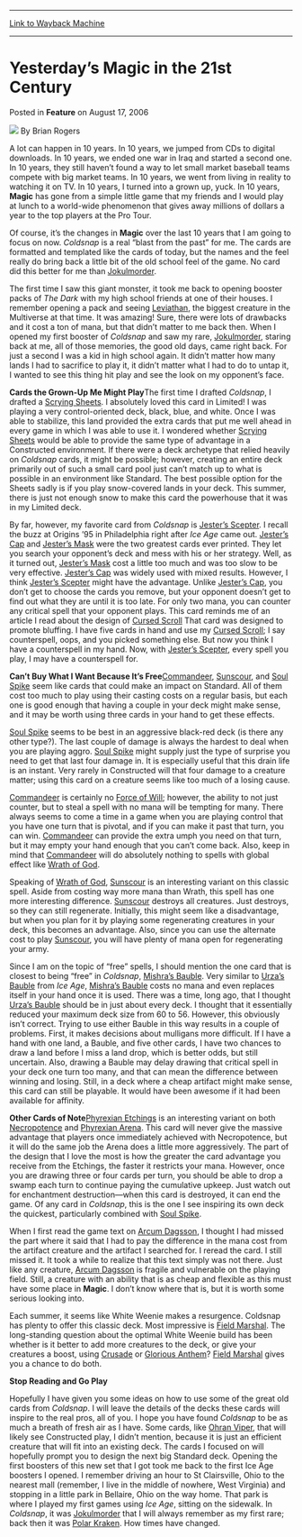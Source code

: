 
---
[Link to Wayback Machine](https://web.archive.org/web/20220816050955/https://magic.wizards.com/en/articles/archive/feature/yesterday%E2%80%99s-magic-21st-century-2006-08-17)

[_metadata_:author]:- "Brian Rogers"
[_metadata_:description]:- "A lot can happen in 10 years. In 10 years, we jumped from CDs to digital downloads. In 10 years, we ended one war in Iraq and started a second one. In 10 years, they still haven’t found a way to let small market baseball teams compete with big market teams. In 10 years, we went from living in reality to watching it on TV. In 10 years, I turned into a grown up, yuck."
[_metadata_:generator]:- "Drupal 7 (http://drupal.org)"
[_metadata_:publish_date]:- "2006-08-17"
[_metadata_:title]:- "Yesterday’s Magic in the 21st Century"
[_metadata_:wayback_capture_timestamp]:- "2022-08-16 05:09:55+00:00"
[_metadata_:wayback_raw_url]:- "https://web.archive.org/web/20220816050955id_/https://magic.wizards.com/en/articles/archive/feature/yesterday%E2%80%99s-magic-21st-century-2006-08-17"
[_metadata_:wayback_url]:- "https://magic.wizards.com/en/articles/archive/feature/yesterday%E2%80%99s-magic-21st-century-2006-08-17"
---


Yesterday’s Magic in the 21st Century
=====================================



 Posted in **Feature**
 on August 17, 2006 






![](https://media.magic.wizards.com/styles/auth_small/public/generic-avatar-150_333.png)
By Brian Rogers











A lot can happen in 10 years. In 10 years, we jumped from CDs to digital downloads. In 10 years, we ended one war in Iraq and started a second one. In 10 years, they still haven’t found a way to let small market baseball teams compete with big market teams. In 10 years, we went from living in reality to watching it on TV. In 10 years, I turned into a grown up, yuck. In 10 years, **Magic**  has gone from a simple little game that my friends and I would play at lunch to a world-wide phenomenon that gives away millions of dollars a year to the top players at the Pro Tour.

Of course, it’s the changes in **Magic**  over the last 10 years that I am going to focus on now. *Coldsnap*  is a real “blast from the past” for me. The cards are formatted and templated like the cards of today, but the names and the feel really do bring back a little bit of the old school feel of the game. No card did this better for me than [Jokulmorder](https://gatherer.wizards.com/Pages/Card/Details.aspx?name=Jokulmorder). 

The first time I saw this giant monster, it took me back to opening booster packs of *The Dark*  with my high school friends at one of their houses. I remember opening a pack and seeing [Leviathan](https://gatherer.wizards.com/Pages/Card/Details.aspx?name=Leviathan), the biggest creature in the Multiverse at that time. It was amazing! Sure, there were lots of drawbacks and it cost a ton of mana, but that didn’t matter to me back then. When I opened my first booster of *Coldsnap*  and saw my rare, [Jokulmorder](https://gatherer.wizards.com/Pages/Card/Details.aspx?name=Jokulmorder), staring back at me, all of those memories, the good old days, came right back. For just a second I was a kid in high school again. It didn’t matter how many lands I had to sacrifice to play it, it didn’t matter what I had to do to untap it, I wanted to see this thing hit play and see the look on my opponent’s face.

**Cards the Grown-Up Me Might Play**The first time I drafted *Coldsnap*, I drafted a [Scrying Sheets](https://gatherer.wizards.com/Pages/Card/Details.aspx?name=Scrying+Sheets). I absolutely loved this card in Limited! I was playing a very control-oriented deck, black, blue, and white. Once I was able to stabilize, this land provided the extra cards that put me well ahead in every game in which I was able to use it. I wondered whether [Scrying Sheets](https://gatherer.wizards.com/Pages/Card/Details.aspx?name=Scrying+Sheets+)  would be able to provide the same type of advantage in a Constructed environment. If there were a deck archetype that relied heavily on *Coldsnap*  cards, it might be possible; however, creating an entire deck primarily out of such a small card pool just can’t match up to what is possible in an environment like Standard. The best possible option for the Sheets sadly is if you play snow-covered lands in your deck. This summer, there is just not enough snow to make this card the powerhouse that it was in my Limited deck.

By far, however, my favorite card from *Coldsnap*  is [Jester’s Scepter](https://gatherer.wizards.com/Pages/Card/Details.aspx?name=Jester%E2%80%99s+Scepter). I recall the buzz at Origins ’95 in Philadelphia right after *Ice Age* came out. [Jester’s Cap](https://gatherer.wizards.com/Pages/Card/Details.aspx?name=Jester%E2%80%99s+Cap+)  and [Jester’s Mask](https://gatherer.wizards.com/Pages/Card/Details.aspx?name=Jester%E2%80%99s+Mask) were the two greatest cards ever printed. They let you search your opponent’s deck and mess with his or her strategy. Well, as it turned out, [Jester’s Mask](https://gatherer.wizards.com/Pages/Card/Details.aspx?name=Jester%E2%80%99s+Mask) cost a little too much and was too slow to be very effective. [Jester’s Cap](https://gatherer.wizards.com/Pages/Card/Details.aspx?name=Jester%E2%80%99s+Cap+)  was widely used with mixed results. However, I think [Jester’s Scepter](https://gatherer.wizards.com/Pages/Card/Details.aspx?name=Jester%E2%80%99s+Scepter) might have the advantage. Unlike [Jester’s Cap](https://gatherer.wizards.com/Pages/Card/Details.aspx?name=Jester%E2%80%99s+Cap), you don’t get to choose the cards you remove, but your opponent doesn’t get to find out what they are until it is too late. For only two mana, you can counter any critical spell that your opponent plays. This card reminds me of an article I read about the design of [Cursed Scroll](https://gatherer.wizards.com/Pages/Card/Details.aspx?name=Cursed+Scroll+)  That card was designed to promote bluffing. I have five cards in hand and use my [Cursed Scroll](https://gatherer.wizards.com/Pages/Card/Details.aspx?name=Cursed+Scroll); I say counterspell, oops, and you picked something else. But now you think I have a counterspell in my hand. Now, with [Jester’s Scepter](https://gatherer.wizards.com/Pages/Card/Details.aspx?name=Jester%E2%80%99s+Scepter), every spell you play, I may have a counterspell for.

**Can’t Buy What I Want Because It’s Free**[Commandeer](https://gatherer.wizards.com/Pages/Card/Details.aspx?name=Commandeer), [Sunscour](https://gatherer.wizards.com/Pages/Card/Details.aspx?name=Sunscour), and [Soul Spike](https://gatherer.wizards.com/Pages/Card/Details.aspx?name=Soul+Spike+)  seem like cards that could make an impact on Standard. All of them cost too much to play using their casting costs on a regular basis, but each one is good enough that having a couple in your deck might make sense, and it may be worth using three cards in your hand to get these effects. 

[Soul Spike](https://gatherer.wizards.com/Pages/Card/Details.aspx?name=Soul+Spike) seems to be best in an aggressive black-red deck (is there any other type?). The last couple of damage is always the hardest to deal when you are playing aggro. [Soul Spike](https://gatherer.wizards.com/Pages/Card/Details.aspx?name=Soul+Spike+)  might supply just the type of surprise you need to get that last four damage in. It is especially useful that this drain life is an instant. Very rarely in Constructed will that four damage to a creature matter; using this card on a creature seems like too much of a losing cause.

[Commandeer](https://gatherer.wizards.com/Pages/Card/Details.aspx?name=Commandeer+)  is certainly no [Force of Will](https://gatherer.wizards.com/Pages/Card/Details.aspx?name=Force+of+Will); however, the ability to not just counter, but to steal a spell with no mana will be tempting for many. There always seems to come a time in a game when you are playing control that you have one turn that is pivotal, and if you can make it past that turn, you can win. [Commandeer](https://gatherer.wizards.com/Pages/Card/Details.aspx?name=Commandeer+)  can provide the extra umph you need on that turn, but it may empty your hand enough that you can’t come back. Also, keep in mind that [Commandeer](https://gatherer.wizards.com/Pages/Card/Details.aspx?name=Commandeer+)  will do absolutely nothing to spells with global effect like [Wrath of God](https://gatherer.wizards.com/Pages/Card/Details.aspx?name=Wrath+of+God). 

 Speaking of [Wrath of God](https://gatherer.wizards.com/Pages/Card/Details.aspx?name=Wrath+of+God), [Sunscour](https://gatherer.wizards.com/Pages/Card/Details.aspx?name=Sunscour+)  is an interesting variant on this classic spell. Aside from costing way more mana than Wrath, this spell has one more interesting difference. [Sunscour](https://gatherer.wizards.com/Pages/Card/Details.aspx?name=Sunscour+)  destroys all creatures. Just destroys, so they can still regenerate. Initially, this might seem like a disadvantage, but when you plan for it by playing some regenerating creatures in your deck, this becomes an advantage. Also, since you can use the alternate cost to play [Sunscour](https://gatherer.wizards.com/Pages/Card/Details.aspx?name=Sunscour), you will have plenty of mana open for regenerating your army.

Since I am on the topic of “free” spells, I should mention the one card that is closest to being “free” in *Coldsnap*, [Mishra’s Bauble](https://gatherer.wizards.com/Pages/Card/Details.aspx?name=Mishra%E2%80%99s+Bauble). Very similar to [Urza’s Bauble](https://gatherer.wizards.com/Pages/Card/Details.aspx?name=Urza%E2%80%99s+Bauble+)  from *Ice Age*, [Mishra’s Bauble](https://gatherer.wizards.com/Pages/Card/Details.aspx?name=Mishra%E2%80%99s+Bauble+)  costs no mana and even replaces itself in your hand once it is used. There was a time, long ago, that I thought [Urza’s Bauble](https://gatherer.wizards.com/Pages/Card/Details.aspx?name=Urza%E2%80%99s+Bauble+)  should be in just about every deck. I thought that it essentially reduced your maximum deck size from 60 to 56. However, this obviously isn’t correct. Trying to use either Bauble in this way results in a couple of problems. First, it makes decisions about mulligans more difficult. If I have a hand with one land, a Bauble, and five other cards, I have two chances to draw a land before I miss a land drop, which is better odds, but still uncertain. Also, drawing a Bauble may delay drawing that critical spell in your deck one turn too many, and that can mean the difference between winning and losing. Still, in a deck where a cheap artifact might make sense, this card can still be playable. It would have been awesome if it had been available for affinity.

**Other Cards of Note**[Phyrexian Etchings](https://gatherer.wizards.com/Pages/Card/Details.aspx?name=Phyrexian+Etchings+)  is an interesting variant on both [Necropotence](https://gatherer.wizards.com/Pages/Card/Details.aspx?name=Necropotence+)  and [Phyrexian Arena](https://gatherer.wizards.com/Pages/Card/Details.aspx?name=Phyrexian+Arena). This card will never give the massive advantage that players once immediately achieved with Necropotence, but it will do the same job the Arena does a little more aggressively. The part of the design that I love the most is how the greater the card advantage you receive from the Etchings, the faster it restricts your mana. However, once you are drawing three or four cards per turn, you should be able to drop a swamp each turn to continue paying the cumulative upkeep. Just watch out for enchantment destruction—when this card is destroyed, it can end the game. Of any card in *Coldsnap*, this is the one I see inspiring its own deck the quickest, particularly combined with [Soul Spike](https://gatherer.wizards.com/Pages/Card/Details.aspx?name=Soul+Spike).

When I first read the game text on [Arcum Dagsson](https://gatherer.wizards.com/Pages/Card/Details.aspx?name=Arcum+Dagsson), I thought I had missed the part where it said that I had to pay the difference in the mana cost from the artifact creature and the artifact I searched for. I reread the card. I still missed it. It took a while to realize that this text simply was not there. Just like any creature, [Arcum Dagsson](https://gatherer.wizards.com/Pages/Card/Details.aspx?name=Arcum+Dagsson) is fragile and vulnerable on the playing field. Still, a creature with an ability that is as cheap and flexible as this must have some place in **Magic**. I don’t know where that is, but it is worth some serious looking into.

Each summer, it seems like White Weenie makes a resurgence. Coldsnap has plenty to offer this classic deck. Most impressive is [Field Marshal](https://gatherer.wizards.com/Pages/Card/Details.aspx?name=Field+Marshal). The long-standing question about the optimal White Weenie build has been whether is it better to add more creatures to the deck, or give your creatures a boost, using [Crusade](https://gatherer.wizards.com/Pages/Card/Details.aspx?name=Crusade+)  or [Glorious Anthem](https://gatherer.wizards.com/Pages/Card/Details.aspx?name=Glorious+Anthem)? [Field Marshal](https://gatherer.wizards.com/Pages/Card/Details.aspx?name=Field+Marshal+)  gives you a chance to do both.

**Stop Reading and Go Play**

 Hopefully I have given you some ideas on how to use some of the great old cards from *Coldsnap*. I will leave the details of the decks these cards will inspire to the real pros, all of you. I hope you have found *Coldsnap*  to be as much a breath of fresh air as I have. Some cards, like [Ohran Viper](https://gatherer.wizards.com/Pages/Card/Details.aspx?name=Ohran+Viper), that will likely see Constructed play, I didn’t mention, because it is just an efficient creature that will fit into an existing deck. The cards I focused on will hopefully prompt you to design the next big Standard deck. Opening the first boosters of this new set that I got took me back to the first Ice Age boosters I opened. I remember driving an hour to St Clairsville, Ohio to the nearest mall (remember, I live in the middle of nowhere, West Virginia) and stopping in a little park in Bellaire, Ohio on the way home. That park is where I played my first games using *Ice Age*, sitting on the sidewalk. In *Coldsnap*, it was [Jokulmorder](https://gatherer.wizards.com/Pages/Card/Details.aspx?name=Jokulmorder+)  that I will always remember as my first rare; back then it was [Polar Kraken](https://gatherer.wizards.com/Pages/Card/Details.aspx?name=Polar+Kraken). How times have changed.







